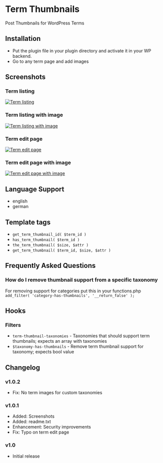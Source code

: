Term Thumbnails
===============

Post Thumbnails for WordPress Terms

## Installation

* Put the plugin file in your plugin directory and activate it in your WP backend.
* Go to any term page and add images

## Screenshots

### Term listing
[![Term listing](https://raw.github.com/Horttcore/Term-Thumbnails/master/screenshot-1.png)](https://raw.github.com/Horttcore/Term-Thumbnails/master/screenshot-1.png)

### Term listing with image
[![Term listing with image](https://raw.github.com/Horttcore/Term-Thumbnails/master/screenshot-2.png)](https://raw.github.com/Horttcore/Term-Thumbnails/master/screenshot-2.png)

### Term edit page
[![Term edit page](https://raw.github.com/Horttcore/Term-Thumbnails/master/screenshot-3.png)](https://raw.github.com/Horttcore/Term-Thumbnails/master/screenshot-3.png)

### Term edit page with image
[![Term edit page with image](https://raw.github.com/Horttcore/Term-Thumbnails/master/screenshot-4.png)](https://raw.github.com/Horttcore/Term-Thumbnails/master/screenshot-4.png)

## Language Support

* english
* german

## Template tags

* `get_term_thumbnail_id( $term_id )`
* `has_term_thumbnail( $term_id )`
* `the_term_thumbnail( $size, $attr )`
* `get_term_thumbnail( $term_id, $size, $attr )`

## Frequently Asked Questions

### How do I remove thumbnail support from a specific taxonomy

For removing support for categories put this in your functions.php
`add_filter( 'category-has-thumbnails', '__return_false' );`

## Hooks

### Filters

* `term-thumbnail-taxonomies` - Taxonomies that should support term thumbnails; expects an array with taxonomies
* `$taxonomy-has-thumbnails` - Remove term thumbnail support for taxonomy; expects bool value

## Changelog

### v1.0.2

* Fix: No term images for custom taxonomies

### v1.0.1

* Added: Screenshots
* Added: readme.txt
* Enhancement: Security improvements
* Fix: Typo on term edit page

### v1.0

* Initial release
